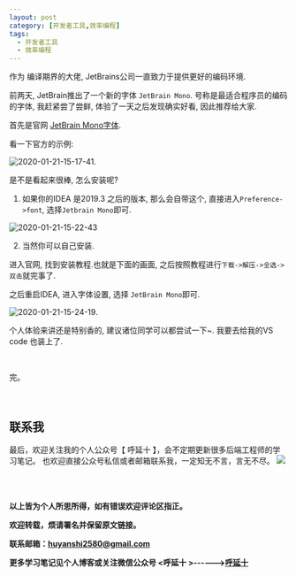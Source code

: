 ```yaml
---
layout: post
category: [开发者工具,效率编程]
tags:
  - 开发者工具
  - 效率编程
---
```


作为 编译期界的大佬, JetBrains公司一直致力于提供更好的编码环境.

前两天, JetBrain推出了一个新的字体 `JetBrain Mono`. 号称是最适合程序员的编码的字体, 我赶紧尝了尝鲜, 体验了一天之后发现确实好看, 因此推荐给大家.

首先是官网 [JetBrain Mono字体](https://www.jetbrains.com/lp/mono/).

看一下官方的示例:

![2020-01-21-15-17-41](http://img.couplecoders.tech/2020-01-21-15-17-41.png).

是不是看起来很棒, 怎么安装呢?

1. 如果你的IDEA 是2019.3 之后的版本, 那么会自带这个, 直接进入`Preference->font`, 选择`Jetbrain Mono`即可.

![2020-01-21-15-22-43](http://img.couplecoders.tech/2020-01-21-15-22-43.png)

2. 当然你可以自己安装.

进入官网, 找到安装教程.也就是下面的画面, 之后按照教程进行`下载->解压->全选->双击`就完事了.

之后重启IDEA, 进入字体设置, 选择 `JetBrain Mono`即可.

![2020-01-21-15-24-19](http://img.couplecoders.tech/2020-01-21-15-24-19.png).


个人体验来讲还是特别香的, 建议诸位同学可以都尝试一下~. 我要去给我的VS code 也装上了.

<br>


完。
<br>
<br>
<br>

## 联系我
最后，欢迎关注我的个人公众号【 呼延十 】，会不定期更新很多后端工程师的学习笔记。
也欢迎直接公众号私信或者邮箱联系我，一定知无不言，言无不尽。
![](http://img.couplecoders.tech/%E6%89%AB%E7%A0%81_%E6%90%9C%E7%B4%A2%E8%81%94%E5%90%88%E4%BC%A0%E6%92%AD%E6%A0%B7%E5%BC%8F-%E6%A0%87%E5%87%86%E8%89%B2%E7%89%88.png)


<br>
<br>




**以上皆为个人所思所得，如有错误欢迎评论区指正。**


**欢迎转载，烦请署名并保留原文链接。**


**联系邮箱：huyanshi2580@gmail.com**


**更多学习笔记见个人博客或关注微信公众号 &lt;呼延十 &gt;------><a href="{{ site.baseurl }}/">呼延十</a>**